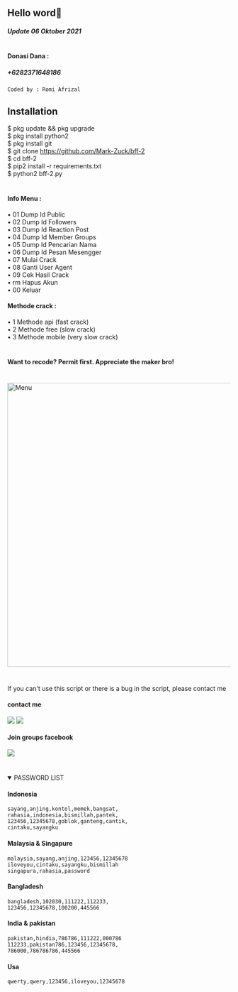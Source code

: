 ## Hello word👋
##### Update 06 Oktober 2021
#
#### Donasi Dana :
##### +6282371648186
````
Coded by : Romi Afrizal
````
## Installation
$ pkg update && pkg upgrade <br>
$ pkg install python2 <br>
$ pkg install git <br>
$ git clone https://github.com/Mark-Zuck/bff-2 <br>
$ cd bff-2 <br>
$ pip2 install -r requirements.txt<br>
$ python2 bff-2.py<br>
#
#### Info Menu :<br>
• 01 Dump Id Public<br>
• 02 Dump Id Followers<br>
• 03 Dump Id Reaction Post<br>
• 04 Dump Id Member Groups<br>
• 05 Dump Id Pencarian Nama<br>
• 06 Dump Id Pesan Mesengger<br>
• 07 Mulai Crack<br>
• 08 Ganti User Agent<br>
• 09 Cek Hasil Crack<br>
• rm Hapus Akun<br>
• 00 Keluar<br>
#### Methode crack :
• 1 Methode api (fast crack) <br>
• 2 Methode free (slow crack)<br>
• 3 Methode mobile (very slow crack) <br>
#
#### Want to recode? Permit first. Appreciate the maker bro!
#
<img src="https://github.com/Mark-Zuck/bff-2/blob/main/rom/20210426_092630.jpg" width="640" title="Menu" alt="Menu">

#
If you can't use this script or there is a bug in the script, please contact me
#### contact me
[![](https://img.shields.io/badge/Facebook-blue?logo=Facebook&logoColor=blue&labelColor=white)](https://www.facebook.com/100002461344178)
[![](https://img.shields.io/badge/Whatsapp-CHAT-red?logo=Whatsapp&logoColor=Brightgreen&labelColor=white)](https://wa.me/6282371648186?text=Asalamualaikum+bang)
#### Join groups facebook
[![](https://img.shields.io/badge/Groups-blue?logo=Facebook&logoColor=blue&labelColor=white)](https://www.facebook.com/310605552656196)
#

<details open> 
<summary> PASSWORD LIST </summary>

#### Indonesia
````
sayang,anjing,kontol,memek,bangsat,
rahasia,indonesia,bismillah,pantek,
123456,12345678,goblok,ganteng,cantik,
cintaku,sayangku
````
#### Malaysia & Singapure
````
malaysia,sayang,anjing,123456,12345678
iloveyou,cintaku,sayangku,bismillah
singapura,rahasia,password
````
#### Bangladesh
````
bangladesh,102030,111222,112233,
123456,12345678,100200,445566
````
#### India & pakistan
````
pakistan,hindia,786786,111222,000786
112233,pakistan786,123456,12345678,
786000,786786786,445566
````
#### Usa
````
qwerty,qwery,123456,iloveyou,12345678
````
#




